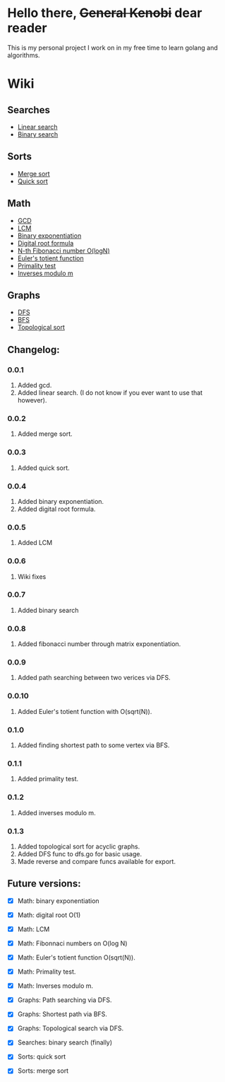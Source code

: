 # Hello there, ~~General Kenobi~~ dear reader
This is my personal project I work on in my free time
to learn golang and algorithms.

# Wiki
## Searches
* [Linear search](linearsearch.go) 
* [Binary search](binarySearch.go)
## Sorts
* [Merge sort](sortMerge.go)
* [Quick sort](sortQuick.go)
## Math
* [GCD](gcd.go)
* [LCM](lcm.go)
* [Binary exponentiation](pow.go)
* [Digital root formula](digitalRoot.go)
* [N-th Fibonacci number O(logN)](fibonacci.go)
* [Euler's totient function](eulerTotient.go)
* [Primality test](prime.go)
* [Inverses modulo m](inversemod.go)
## Graphs
* [DFS](dfs.go)
* [BFS](bfs.go)
* [Topological sort](tpsort.go)

## Changelog:
### 0.0.1
1. Added gcd.
2. Added linear search. (I do not know if you ever want to use that however).
### 0.0.2
1. Added merge sort.
### 0.0.3
1. Added quick sort.
### 0.0.4
1. Added binary exponentiation.
2. Added digital root formula.
### 0.0.5
1. Added LCM
### 0.0.6
1. Wiki fixes
### 0.0.7
1. Added binary search
### 0.0.8
1. Added fibonacci number through matrix exponentiation.
### 0.0.9
1. Added path searching between two verices via DFS.
### 0.0.10
1. Added Euler's totient function with O(sqrt(N)).
### 0.1.0
1. Added finding shortest path to some vertex via BFS.
### 0.1.1
1. Added primality test.
### 0.1.2
1. Added inverses modulo m.
### 0.1.3
1. Added topological sort for acyclic graphs.
2. Added DFS func to dfs.go for basic usage.
3. Made reverse and compare funcs available for export.


## Future versions:
- [x] Math: binary exponentiation
- [x] Math: digital root O(1)
- [x] Math: LCM
- [x] Math: Fibonnaci numbers on O(log N)
- [x] Math: Euler's totient function O(sqrt(N)).
- [x] Math: Primality test.
- [x] Math: Inverses modulo m.
- [x] Graphs: Path searching via DFS.
- [x] Graphs: Shortest path via BFS.
- [x] Graphs: Topological search via DFS.
- [x] Searches: binary search (finally)
- [x] Sorts: quick sort
- [x] Sorts: merge sort

